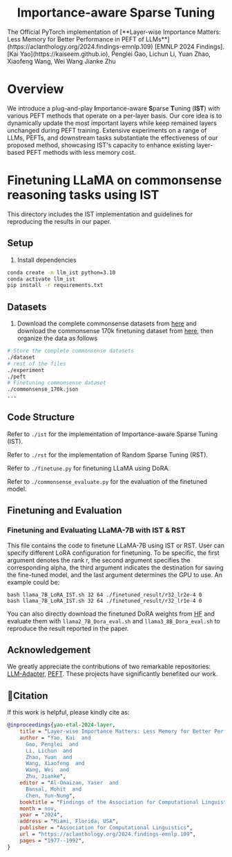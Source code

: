 <!---
Copyright 2023 The HuggingFace Team. All rights reserved.

Licensed under the Apache License, Version 2.0 (the "License");
you may not use this file except in compliance with the License.
You may obtain a copy of the License at

    http://www.apache.org/licenses/LICENSE-2.0

Unless required by applicable law or agreed to in writing, software
distributed under the License is distributed on an "AS IS" BASIS,
WITHOUT WARRANTIES OR CONDITIONS OF ANY KIND, either express or implied.
See the License for the specific language governing permissions and
limitations under the License.
-->

<div align="center">
<h1 align="center"> Importance-aware Sparse Tuning </h1>
</div>
The Official PyTorch implementation of [**Layer-wise Importance Matters: Less Memory for Better Performance in PEFT of LLMs**](https://aclanthology.org/2024.findings-emnlp.109) [EMNLP 2024 Findings].
[Kai Yao](https://kaiseem.github.io), Penglei Gao, Lichun Li, Yuan Zhao, Xiaofeng Wang, Wei Wang Jianke Zhu

# Overview
We introduce a plug-and-play **I**mportance-aware **S**parse **T**uning (**IST**) with various PEFT methods that operate on a per-layer basis. Our core idea is to dynamically update the most important layers while keep remained layers unchanged during PEFT training. Extensive experiments on a range of LLMs, PEFTs, and downstream tasks substantiate the effectiveness of our proposed method, showcasing IST's capacity to enhance existing layer-based PEFT methods with less memory cost.

# Finetuning LLaMA on commonsense reasoning tasks using IST
This directory includes the IST implementation and guidelines for reproducing the results in our paper.

## Setup
1. Install dependencies
```bash
conda create -n llm_ist python=3.10
conda activate llm_ist
pip install -r requirements.txt
```

## Datasets
1. Download the complete commonsense datasets from [here](https://github.com/AGI-Edgerunners/LLM-Adapters/tree/main/dataset) and download the commonsense 170k finetuning dataset from [here](https://github.com/AGI-Edgerunners/LLM-Adapters/blob/main/ft-training_set/commonsense_170k.json), then organize the data as follows
```bash
# Store the complete commonsense datasets
./dataset
# rest of the files
./experiment
./peft
# Finetuning commonsense dataset
./commonsense_170k.json
...
```

## Code Structure

Refer to `./ist` for the implementation of Importance-aware Sparse Tuning (IST).

Refer to `./rst` for the implementation of Random Sparse Tuning (RST).

Refer to `./finetune.py` for finetuning LLaMA using DoRA.

Refer to `./commonsense_evaluate.py` for the evaluation of the finetuned model.

## Finetuning and Evaluation

### Finetuning and Evaluating LLaMA-7B with IST & RST
This file contains the code to finetune LLaMA-7B using IST or RST. User can specify different LoRA configuration for finetuning. To be specific, the first argument denotes the rank r, the second argument specifies the corresponding alpha, the third argument indicates the destination for saving the fine-tuned model, and the last argument determines the GPU to use.
An example could be:
```
bash llama_7B_LoRA_IST.sh 32 64 ./finetuned_result/r32_lr2e-4 0
bash llama_7B_LoRA_IST.sh 32 64 ./finetuned_result/r32_lr1e-4 0
```
You can also directly download the finetuned DoRA weights from [HF](https://huggingface.co/sliuau/DoRA-weights/tree/main/llama_dora_commonsense_checkpoints) and evaluate them with `llama2_7B_Dora_eval.sh` and `llama3_8B_Dora_eval.sh` to reproduce the result reported in the paper.

## Acknowledgement
We greatly appreciate the contributions of two remarkable repositories: [LLM-Adapter](https://github.com/AGI-Edgerunners/LLM-Adapters), [PEFT](https://github.com/huggingface/peft). These projects have significantly benefited our work.


## 🚩Citation

If this work is helpful, please kindly cite as:

```bibtex
@inproceedings{yao-etal-2024-layer,
    title = "Layer-wise Importance Matters: Less Memory for Better Performance in Parameter-efficient Fine-tuning of Large Language Models",
    author = "Yao, Kai  and
      Gao, Penglei  and
      Li, Lichun  and
      Zhao, Yuan  and
      Wang, Xiaofeng  and
      Wang, Wei  and
      Zhu, Jianke",
    editor = "Al-Onaizan, Yaser  and
      Bansal, Mohit  and
      Chen, Yun-Nung",
    booktitle = "Findings of the Association for Computational Linguistics: EMNLP 2024",
    month = nov,
    year = "2024",
    address = "Miami, Florida, USA",
    publisher = "Association for Computational Linguistics",
    url = "https://aclanthology.org/2024.findings-emnlp.109",
    pages = "1977--1992",
}
```